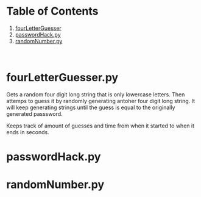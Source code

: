 # Table of Contents
1. [fourLetterGuesser](#fourLetterGuesser.py)
2. [passwordHack.py](#passwordHack.py)
3. [randomNumber.py](#randomnumberpy)

<br>

# fourLetterGuesser.py
Gets a random four digit long string that is only lowercase letters. Then attemps to guess it by randomly generating antoher four digit long string. It will keep generating strings until the guess is equal to the originally generated passsword.

Keeps track of amount of guesses and time from when it started to when it ends in seconds.

# passwordHack.py

# randomNumber.py